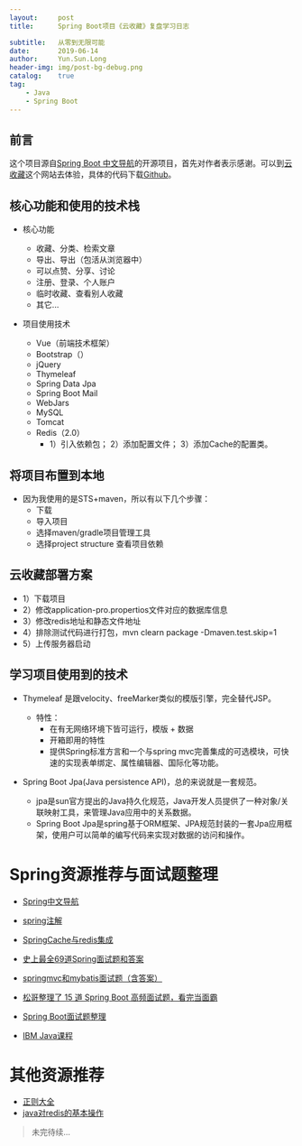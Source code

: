 ```yaml
---
layout:     post
title:      Spring Boot项目《云收藏》复盘学习日志

subtitle:   从零到无限可能
date:       2019-06-14
author:     Yun.Sun.Long
header-img: img/post-bg-debug.png
catalog:    true
tag:
    - Java
    - Spring Boot
---
```


## 前言
这个项目源自[Spring Boot 中文导航](http://springboot.fun)的开源项目，首先对作者表示感谢。可以到[云收藏](http://favorites.ren/lookAround)这个网站去体验，具体的代码下载[Github](https://github.com/cloudfavorites/favorites-web)。

## 核心功能和使用的技术栈
- 核心功能
  - 收藏、分类、检索文章
  - 导出、导出（包活从浏览器中）
  - 可以点赞、分享、讨论
  - 注册、登录、个人账户
  - 临时收藏、查看别人收藏
  - 其它...

- 项目使用技术
  - Vue（前端技术框架）
  - Bootstrap（）
  - jQuery
  - Thymeleaf
  - Spring Data Jpa
  - Spring Boot Mail
  - WebJars
  - MySQL
  - Tomcat
  - Redis（2.0）
     - 1）引入依赖包； 2）添加配置文件； 3）添加Cache的配置类。

## 将项目布置到本地
- 因为我使用的是STS+maven，所以有以下几个步骤：
  - 下载
  - 导入项目
  - 选择maven/gradle项目管理工具
  - 选择project structure 查看项目依赖
  
## 云收藏部署方案
- 1）下载项目
- 2）修改application-pro.propertios文件对应的数据库信息
- 3）修改redis地址和静态文件地址
- 4）排除测试代码进行打包，mvn clearn package -Dmaven.test.skip=1
- 5）上传服务器启动

## 学习项目使用到的技术
- Thymeleaf 是跟velocity、freeMarker类似的模版引擎，完全替代JSP。
  - 特性：
    - 在有无网络环境下皆可运行，模版 + 数据
    - 开箱即用的特性
    - 提供Spring标准方言和一个与spring mvc完善集成的可选模块，可快速的实现表单绑定、属性编辑器、国际化等功能。

- Spring Boot Jpa(Java persistence API)，总的来说就是一套规范。
  - jpa是sun官方提出的Java持久化规范，Java开发人员提供了一种对象/关联映射工具，来管理Java应用中的关系数据。
  - Spring Boot Jpa是spring基于ORM框架、JPA规范封装的一套Jpa应用框架，使用户可以简单的编写代码来实现对数据的访问和操作。


# Spring资源推荐与面试题整理
- [Spring中文导航](http://springboot.fun/#resources)
- [spring注解](https://www.cnblogs.com/fashflying/p/6908028.html)
- [SpringCache与redis集成](https://www.cnblogs.com/chenkeyu/p/8028781.html)
  
- [史上最全69道Spring面试题和答案](https://blog.csdn.net/zl1zl2zl3/article/details/81865407)
- [springmvc和mybatis面试题（含答案）](https://blog.csdn.net/xinghuo0007/article/details/53463897)
- [松哥整理了 15 道 Spring Boot 高频面试题，看完当面霸](https://blog.csdn.net/u012702547/article/details/92803816#comments)
- [Spring Boot面试题整理](https://blog.csdn.net/Time_sg/article/details/81589660)

- [IBM Java课程](https://www.ibm.com/developerworks/cn/java/intro-to-java-course/index.html)

# 其他资源推荐
- [正则大全](https://any86.github.io/any-rule/)
- [java对redis的基本操作](https://www.cnblogs.com/edisonfeng/p/3571870.html)

> 未完待续...